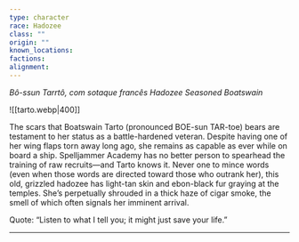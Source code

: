 ```yaml
---
type: character
race: Hadozee
class: ""
origin: ""
known_locations: 
factions: 
alignment:
---
```

*Bô-ssun Tarrtô, com sotaque francês*
*Hadozee Seasoned Boatswain*

![[tarto.webp|400]]

The scars that Boatswain Tarto (pronounced BOE-sun TAR-toe) bears are testament to her status as a battle-hardened veteran. Despite having one of her wing flaps torn away long ago, she remains as capable as ever while on board a ship. Spelljammer Academy has no better person to spearhead the training of raw recruits—and Tarto knows it. Never one to mince words (even when those words are directed toward those who outrank her), this old, grizzled hadozee has light-tan skin and ebon-black fur graying at the temples. She’s perpetually shrouded in a thick haze of cigar smoke, the smell of which often signals her imminent arrival.

Quote: “Listen to what I tell you; it might just save your life.”


---
